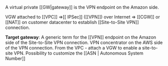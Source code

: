 A virtual private [[GW|gateway]] is the VPN endpoint on the Amazon side.

VGW attached to [[VPC]] =>[[ IPSec]] ([[VPN]]) over Internet => [[CGW]] or [[NAT]] on customer datacenter to establish  [[Site-to-Site VPN]] connection.

**Target gateway**: A generic term for the [[VPN]] endpoint on the Amazon side of the Site-to-Site VPN connection.
VPN concentrator on the AWS side of the VPN connection.
From the VPC - attach a VGW to enable a site-to-site VPN. Possibility to customize the [[ASN | Autonomous System Number]]